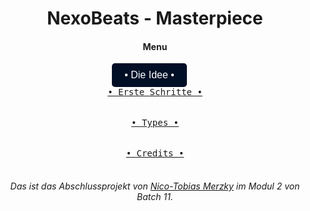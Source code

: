 <div align="center">
<h1>NexoBeats - Masterpiece</h1>
<h4>Menu</h4>


<button onclick="toggleIdee()" style="background-color: #000f26; color: #fff; border: none; border-radius: 5px; padding: 10px 20px; font-size: 16px;">• Die Idee •</button> 
&emsp; [<kbd><br>• Erste Schritte •<br><br></kbd>][Link2] 
&emsp; [<kbd><br>• Types •<br><br></kbd>][Link3] 
&emsp; [<kbd><br>• Credits •<br><br></kbd>][Link4]

</div>

_<h6 align="center">Das ist das Abschlussprojekt von <u>Nico-Tobias Merzky</u> im Modul 2 von Batch 11.</h6>_

<table id="dieIdee" style="display: none;">
<tr>
<th>Wie komme ich auf eine schlüssige Idee?</th>
</tr>
<tr>
<td>

- <font color="orange">Social Media
- Spiele
- Videos
- Musik
- Filme
- Serien
  </font>

</td>
</tr>
<tr>
<td><h6><i>Es gibt eine Menge Möglichkeiten eine Idee zu finden und sich daran zu orientieren.</i></h6></td>
</tr>
</table>

<script>
function toggleIdee() {
    var table = document.getElementById("dieIdee")
    if (table.style.display === "none") {
        table.style.display = "table";
    } else {
        table.style.display = "none";
    }
}
</script>

[Link2]: ersteSchritte.md 'Hier sind die ersten Schritte Dokumentiert wie ich mein Projekt angefangen habe.'
[Link3]: img/pokemontypeimg.jpg 'Hier findest du die Pokemon typen und deren Stärken, Schwächen und Ineffektivitäten.'
[Link4]: contributors.md 'Hier kannst du alle finden die an dem Projekt beteiligt waren.'